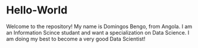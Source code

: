 # Hello-World
Welcome to the repository!
My name is Domingos Bengo, from Angola. I am an Information Scince studant and want a specialization on Data Science.
I am doing my best to become a very good Data Scientist!

